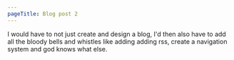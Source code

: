 ```yaml
---
pageTitle: Blog post 2
---
```

I would have to not just create and design a blog, I'd then also have to add all the bloody bells and whistles like adding adding rss, create a navigation system and god knows what else.
